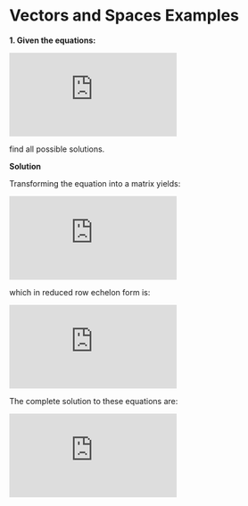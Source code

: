 <h1>Vectors and Spaces Examples</h1>

__1. Given the equations:__

![equations](https://latex.codecogs.com/gif.latex?%5Cbegin%7Balign*%7D%20x_%7B1%7D&plus;x_%7B2%7D&plus;x_%7B3%7D&plus;x_%7B4%7D%3D0%5C%5C%202x_%7B1%7D&plus;x_%7B2%7D&plus;4x_%7B3%7D&plus;3x_%7B4%7D%3D0%5C%5C%203x_%7B1%7D&plus;4x_%7B2%7D&plus;x_%7B3%7D&plus;2x_%7B4%7D%3D0%20%5Cend%7Balign*%7D)

find all possible solutions.

__Solution__

Transforming the equation into a matrix yields:

![equation](https://latex.codecogs.com/gif.latex?%5Cbegin%7Bbmatrix%7D%201%20%26%201%26%201%26%201%20%26%20%7C0%5C%5C%202%26%201%26%204%26%203%26%20%7C0%5C%5C%203%26%204%26%201%26%202%26%20%7C0%20%5Cend%7Bbmatrix%7D)

which in reduced row echelon form is:

![equation](https://latex.codecogs.com/gif.latex?%5Cbegin%7Bbmatrix%7D%201%260%263%262%26%7C0%5C%5C%200%261%26-2%26-1%26%7C0%5C%5C%200%260%260%260%26%7C0%20%5Cend%7Bbmatrix%7D)

The complete solution to these equations are:

![equation](https://latex.codecogs.com/gif.latex?%5Cbegin%7Bbmatrix%7D%20x_%7B1%7D%5C%5C%20x_%7B2%7D%5C%5C%20x_%7B3%7D%5C%5C%20x_%7B4%7D%20%5Cend%7Bbmatrix%7D%20%3D%20x_%7B3%7D%5Cbegin%7Bbmatrix%7D%20-3%5C%5C%202%5C%5C%201%5C%5C%200%20%5Cend%7Bbmatrix%7D%20&plus;%20x_%7B4%7D%20%5Cbegin%7Bbmatrix%7D%20-2%5C%5C%201%5C%5C%200%5C%5C%201%20%5Cend%7Bbmatrix%7D)
